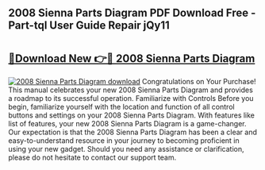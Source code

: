 ## 2008 Sienna Parts Diagram PDF Download Free - Part-tql User Guide Repair jQy11

# <h2><a href="http://dfsby49.blite.top/?on=2008+Sienna+Parts+Diagram">🔗Download New 👉🔴 2008 Sienna Parts Diagram</a></h2>

[![2008 Sienna Parts Diagram download](https://i.imgur.com/lujVjoI.png)](http://dfsby49.blite.top/?on=2008+Sienna+Parts+Diagram)
Congratulations on Your Purchase! This manual celebrates your new 2008 Sienna Parts Diagram and provides a roadmap to its successful operation. Familiarize with Controls Before you begin, familiarize yourself with the location and function of all control buttons and settings on your 2008 Sienna Parts Diagram. With features like list of features, your new 2008 Sienna Parts Diagram is a game-changer. Our expectation is that the 2008 Sienna Parts Diagram has been a clear and easy-to-understand resource in your journey to becoming proficient in using your new gadget. Should you need any assistance or clarification, please do not hesitate to contact our support team.
